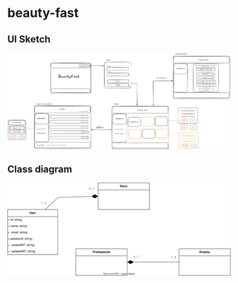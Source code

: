 # beauty-fast

## UI Sketch

![diagram](./org/diagrams/beautyfast-draw.png)

## Class diagram

![diagram](./org/diagrams/domain.svg)
